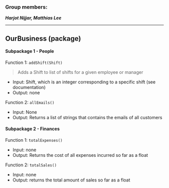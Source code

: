 ### Group members:
***Harjot Nijjar, Matthias Lee***

-------------
## OurBusiness (package)


#### Subpackage 1 - **People**

Function 1: `addShift(Shift)`

>Adds a Shift to list of shifts for a given employee or manager

* Input: Shift, which is an integer corresponding to a specific shift (see documentation)
* Output: none

Function 2: `allEmails()`

* Input: None
* Output: Returns a list of strings that contains the emails of all customers


#### Subpackage 2 - **Finances**

Function 1: `totalExpenses()`

* Input: none
* Output: Returns the cost of all expenses incurred so far as a float

Function 2: `totalSales()`
* Input: none
* Output: returns the total amount of sales so far as a float
